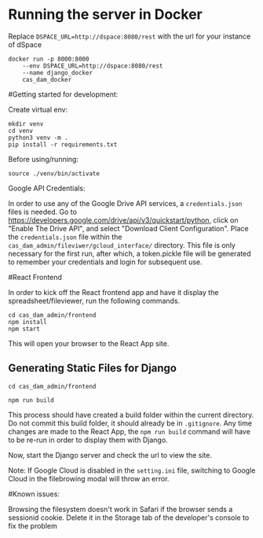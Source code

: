 # Running the server in Docker
Replace `DSPACE_URL=http://dspace:8080/rest` with the url for your instance of dSpace
```
docker run -p 8000:8000 
    --env DSPACE_URL=http://dspace:8080/rest 
    --name django_docker 
    cas_dam_docker
```

#Getting started for development:

Create virtual env:

```
mkdir venv
cd venv
python3 venv -m .
pip install -r requirements.txt
```

Before using/running:

`source ./venv/bin/activate`

Google API Credentials:

In order to use any of the Google Drive API services, a `credentials.json` files is needed.
Go to https://developers.google.com/drive/api/v3/quickstart/python, click on "Enable The Drive API", and select "Download Client Configuration".
Place the `credentials.json` file within the `cas_dam_admin/fileviwer/gcloud_interface/` directory.
This file is only necessary for the first run, after which, a token.pickle file will be generated to remember your credentials and login for subsequent use. 


#React Frontend

In order to kick off the React frontend app and have it display the spreadsheet/fileviewer, run the following commands. 
 
```
cd cas_dam_admin/frontend
npm install
npm start
```

This will open your browser to the React App site.

## Generating Static Files for Django

`cd cas_dam_admin/frontend`

`npm run build`

This process should have created a build folder within the current directory. 
Do not commit this build folder, it should already be in `.gitignore`. Any time changes are made 
to the React App, the `npm run build` command will have to be re-run in order to display them with Django. 

Now, start the Django server and check the url to view the site.

Note: If Google Cloud is disabled in the `setting.ini` file, switching to Google Cloud in the filebrowing modal will throw an error. 

#Known issues:

Browsing the filesystem doesn't work in Safari if the browser sends a sessionid cookie. Delete it in the Storage tab of
the developer's console to fix the problem
